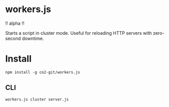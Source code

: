 workers.js
==========

!! alpha !!

Starts a script in cluster mode. Useful for reloading HTTP servers with zero-second downtime. 

# Install

    npm install -g co2-git/workers.js

## CLI

```bash
workers.js cluster server.js
```
